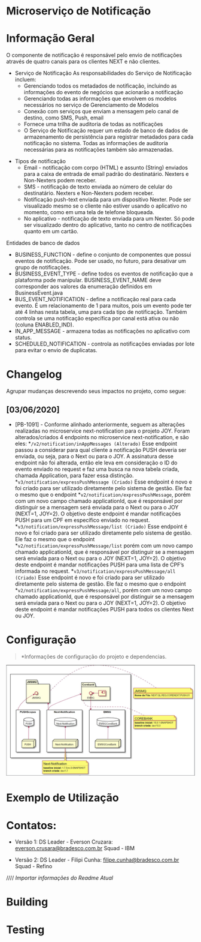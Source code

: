 Microserviço de Notificação
=============================

Informação Geral
=============================
O componente de notificação é responsável pelo envio de notificações através de quatro canais para os clientes NEXT e não clientes. 

* Serviço de Notificação
As responsabilidades do Serviço de Notificação incluem:
   - Gerenciando todos os metadados de notificação, incluindo as informações do evento de negócios que acionarão a notificação
   - Gerenciando todas as informações que envolvem os modelos necessários no serviço de Gerenciamento de Modelos
   - Conexão com serviços que enviam a mensagem pelo canal de destino, como SMS, Push, email
   - Fornece uma trilha de auditoria de todas as notificações
   - O Serviço de Notificação requer um estado de banco de dados de armazenamento de persistência para registrar metadados para cada notificação no sistema. Todas as informações de auditoria necessárias para as notificações também são armazenadas.


- Tipos de notificação
   - Email - notificação com corpo (HTML) e assunto (String) enviados para a caixa de entrada de email padrão do destinatário. Nexters e Non-Nexters podem receber.
   - SMS - notificação de texto enviada ao número de celular do destinatário. Nexters e Non-Nexters podem receber.
   - Notificação push-text enviada para um dispositivo Nexter. Pode ser visualizado mesmo se o cliente não estiver usando o aplicativo no momento, como em uma tela de telefone bloqueada.
   - No aplicativo - notificação de texto enviada para um Nexter. Só pode ser visualizado dentro do aplicativo, tanto no centro de notificações quanto em um cartão.

Entidades de banco de dados
   - BUSINESS_FUNCTION - define o conjunto de componentes que possui eventos de notificação. Pode ser usado, no futuro, para desativar um grupo de notificações.
   - BUSINESS_EVENT_TYPE - define todos os eventos de notificação que a plataforma pode manipular. BUSINESS_EVENT_NAME deve corresponder aos valores da enumeração definidos em BusinessEvent.java
   - BUS_EVENT_NOTIFICATION - define a notificação real para cada evento. É um relacionamento de 1 para muitos, pois um evento pode ter até 4 linhas nesta tabela, uma para cada tipo de notificação. Também controla se uma notificação específica por canal está ativa ou não (coluna ENABLED_IND).
   - IN_APP_MESSAGE - armazena todas as notificações no aplicativo com status.
   - SCHEDULED_NOTIFICATION - controla as notificações enviadas por lote para evitar o envio de duplicatas.



Changelog
=============================
Agrupar mudanças descrevendo seus impactos no projeto, como segue:

## [03/06/2020]
- [PB-1091] - Conforme alinhado anteriormente, seguem as alterações realizadas no microservice next-notification para o projeto JOY.
Foram alterados/criados 4 endpoints no microservice next-notification, e são eles:
*`/v2/notification/inAppMessages (Alterado)`
Esse endpoint passou a considerar para qual cliente a notificação PUSH deveria ser enviada, ou seja, para o Next ou para o JOY. A assinatura desse endpoint não foi alterada, então ele leva em consideração o ID do evento enviado no request e faz uma busca na nova tabela criada, chamada Application, para fazer essa distinção.  
*`v3/notification/expressPushMessage (Criado)`
Esse endpoint é novo e foi criado para ser utilizado diretamente pelo sistema de gestão. Ele faz o mesmo que o endpoint *`v2/notification/expressPushMessage`, porém com um novo campo chamado applicationId, que é responsável por distinguir se a mensagem será enviada para o Next ou para o JOY (NEXT=1, JOY=2). O objetivo deste endpoint é mandar notificações PUSH para um CPF em específico enviado no request.
*`v3/notification/expressPushMessage/list (Criado)`
Esse endpoint é novo e foi criado para ser utilizado diretamente pelo sistema de gestão. Ele faz o mesmo que o endpoint 
*`v2/notification/expressPushMessage/list`
porém com um novo campo chamado applicationId, que é responsável por distinguir se a mensagem será enviada para o Next ou para o JOY (NEXT=1, JOY=2). O objetivo deste endpoint é mandar notificações PUSH para uma lista de CPF’s informada no request.
*`v3/notification/expressPushMessage/all (Criado)`
Esse endpoint é novo e foi criado para ser utilizado diretamente pelo sistema de gestão. Ele faz o mesmo que o endpoint *`v2/notification/expressPushMessage/all`, porém com um novo campo chamado applicationId, que é responsável por distinguir se a mensagem será enviada para o Next ou para o JOY (NEXT=1, JOY=2). O objetivo deste endpoint é mandar notificações PUSH para todos os clientes Next ou JOY.


Configuração
=============================
> *Informações de configuração do projeto e dependencias.


![Diagrama de Contexto](https://github.com/alvaroqv/changelog/blob/master/diagrama_notification-up.png)


Exemplo de Utilização
=============================


Contatos:
=============================
- Versão 1:
DS Leader - Everson Cruzara: everson.crusara@bradesco.com.br
Squad - IBM

- Versão 2:
DS Leader - Filipi Cunha: filipe.cunha@bradesco.com.br
Squad - Refino



////
*Importar informações do Readme Atual*

Building
=============================


Testing
=============================




